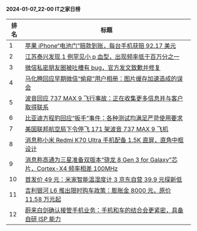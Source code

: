 #### 2024-01-07_22-00  IT之家日榜

| 排名 | 标题|
| --- | ---|
| 1 | [苹果 iPhone“电池门”赔款到账，每台手机获赔 92.17 美元](https://www.ithome.com/0/743/765.htm) |
| 2 | [江苏泰兴发现 1 例罕见小 p 血型，出现频率低于百万分之一](https://www.ithome.com/0/743/758.htm) |
| 3 | [微信私密朋友圈被吐槽有 bug，官方发文致歉并修复](https://www.ithome.com/0/743/790.htm) |
| 4 | [马化腾回应早期微信“偷窥”用户相册：图片缓存加速造成的误会](https://www.ithome.com/0/743/821.htm) |
| 5 | [波音回应 737 MAX 9 飞行事故：正在收集更多信息并与客户取得联系](https://www.ithome.com/0/743/759.htm) |
| 6 | [比亚迪方程豹回应“扳手”事件：各种测试均满足严苛使用要求](https://www.ithome.com/0/743/824.htm) |
| 7 | [美国联邦航空局下令停飞 171 架波音 737 MAX 9 飞机](https://www.ithome.com/0/743/766.htm) |
| 8 | [消息称小米 Redmi K70 Ultra 手机配备 1.5K 直屏，直角中框设计](https://www.ithome.com/0/743/829.htm) |
| 9 | [消息称高通为三星准备双版本“骁龙 8 Gen 3 for Galaxy”芯片，Cortex-X4 频率相差 100MHz](https://www.ithome.com/0/743/768.htm) |
| 10 | [首发价 49 元：米家智能温湿度计 3 京东自营 39.9 元探新低](https://www.ithome.com/0/743/800.htm) |
| 11 | [吉利银河 L6 推出限时购车政策：膨胀金 8000 元，原价 11.58 万元起](https://www.ithome.com/0/743/786.htm) |
| 12 | [蔚来白剑确认接管手机业务：手机和车的结合会更紧密，具备自研 ISP 能力](https://www.ithome.com/0/743/763.htm) |
